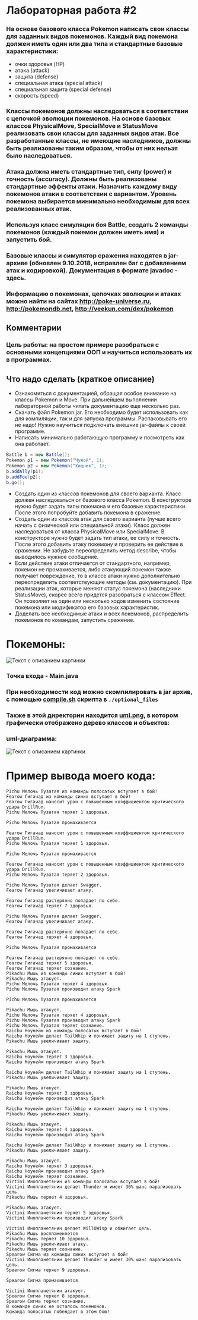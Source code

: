 # Лабораторная работа #2
### На основе базового класса Pokemon написать свои классы для заданных видов покемонов. Каждый вид покемона должен иметь один или два типа и стандартные базовые характеристики:

- очки здоровья (HP)
- атака (attack)
- защита (defense)
- специальная атака (special attack)
- специальная защита (special defense)
- скорость (speed)
### Классы покемонов должны наследоваться в соответствии с цепочкой эволюции покемонов. На основе базовых классов PhysicalMove, SpecialMove и StatusMove реализовать свои классы для заданных видов атак. Все разработанные классы, не имеющие наследников, должны быть реализованы таким образом, чтобы от них нельзя было наследоваться.

### Атака должна иметь стандартные тип, силу (power) и точность (accuracy). Должны быть реализованы стандартные эффекты атаки. Назначить каждому виду покемонов атаки в соответствии с вариантом. Уровень покемона выбирается минимально необходимым для всех реализованных атак.

### Используя класс симуляции боя Battle, создать 2 команды покемонов (каждый покемон должен иметь имя) и запустить бой.

### Базовые классы и симулятор сражения находятся в jar-архиве (обновлен 9.10.2018, исправлен баг с добавлением атак и кодировкой). Документация в формате javadoc - здесь.

### Информацию о покемонах, цепочках эволюции и атаках можно найти на сайтах http://poke-universe.ru, http://pokemondb.net, http://veekun.com/dex/pokemon

## Комментарии
### Цель работы: на простом примере разобраться с основными концепциями ООП и научиться использовать их в программах.

## Что надо сделать (краткое описание)

- Ознакомиться с документацией, обращая особое внимание на классы Pokemon и Move. При дальнейшем выполнении лабораторной работы читать документацию еще несколько раз.
- Скачать файл Pokemon.jar. Его необходимо будет использовать как для компиляции, так и для запуска программы. Распаковывать его не надо! Нужно научиться подключать внешние jar-файлы к своей программе.
- Написать минимально работающую программу и посмотреть как она работает.
```java
Battle b = new Battle();
Pokemon p1 = new Pokemon("Чужой", 1);
Pokemon p2 = new Pokemon("Хищник", 1);
b.addAlly(p1);
b.addFoe(p2);
b.go();
```
- Создать один из классов покемонов для своего варианта. Класс должен наследоваться от базового класса Pokemon. В конструкторе нужно будет задать типы покемона и его базовые характеристики. После этого попробуйте добавить покемона в сражение.
- Создать один из классов атак для своего варианта (лучше всего начать с физической или специальной атаки). Класс должен наследоваться от класса PhysicalMove или SpecialMove. В конструкторе нужно будет задать тип атаки, ее силу и точность. После этого добавить атаку покемону и проверить ее действие в сражении. Не забудьте переопределить метод describe, чтобы выводилось нужное сообщение.
- Если действие атаки отличается от стандартного, например, покемон не промахивается, либо атакующий покемон также получает повреждение, то в классе атаки нужно дополнительно переопределить соответствующие методы (см. документацию). При реализации атак, которые меняют статус покемона (наследники StatusMove), скорее всего придется разобраться с классом Effect. Он позволяет на один или несколько ходов изменить состояние покемона или модификатор его базовых характеристик.
- Доделать все необходимые атаки и всех покемонов, распределить покемонов по командам, запустить сражение.
# Покемоны:

<image src="./optional_files/photos/pokemons.png" alt="Текст с описанием картинки">

### Точка входа - Main.java
### При необходимости код можно скомпилировать в jar архив, с помощью [compile.sh](./compile.sh) скрипта в ```./optional_files```
### Также в этой директории находится [uml.png](./optional_files/uml.png), в котором графически отображено дерево классов и объектов:
### uml-диаграмма:
<image src="./optional_files/uml.png" alt="Текст с описанием картинки">

# Пример вывода моего кода:
```
Pichu Мелочь Пузатая из команды полосатых вступает в бой!
Fearow Гигачад из команды синих вступает в бой!
Fearow Гигачад наносит урон с повышенным коэффициентом критического удара DrillRun. 
Pichu Мелочь Пузатая теряет 1 здоровья.

Pichu Мелочь Пузатая промахивается

Fearow Гигачад наносит урон с повышенным коэффициентом критического удара DrillRun. 
Pichu Мелочь Пузатая теряет 1 здоровья.

Pichu Мелочь Пузатая промахивается

Fearow Гигачад наносит урон с повышенным коэффициентом критического удара DrillRun. 
Pichu Мелочь Пузатая теряет 2 здоровья.

Pichu Мелочь Пузатая делает Swagger. 
Fearow Гигачад увеличивает атаку.

Fearow Гигачад растерянно попадает по себе. 
Fearow Гигачад теряет 7 здоровья.

Pichu Мелочь Пузатая делает Swagger. 
Fearow Гигачад увеличивает атаку.

Fearow Гигачад растерянно попадает по себе. 
Fearow Гигачад теряет 4 здоровья.

Pichu Мелочь Пузатая промахивается

Fearow Гигачад растерянно попадает по себе. 
Fearow Гигачад теряет 5 здоровья.
Fearow Гигачад теряет сознание.
Pikachu Мышь из команды синих вступает в бой!
Pikachu Мышь атакует. 
Pichu Мелочь Пузатая теряет 4 здоровья.
Pichu Мелочь Пузатая производит атаку Spark

Pichu Мелочь Пузатая промахивается

Pikachu Мышь атакует. 
Pichu Мелочь Пузатая теряет 4 здоровья.
Pichu Мелочь Пузатая производит атаку Spark
Pichu Мелочь Пузатая теряет сознание.
Raichu Ноунейм из команды полосатых вступает в бой!
Raichu Ноунейм делает TailWhip и понижает защиту на 1 ступень. 
Pikachu Мышь увеличивает защиту.

Pikachu Мышь атакует. 
Raichu Ноунейм теряет 3 здоровья.
Raichu Ноунейм производит атаку Spark

Raichu Ноунейм делает TailWhip и понижает защиту на 1 ступень. 
Pikachu Мышь увеличивает защиту.

Pikachu Мышь атакует. 
Raichu Ноунейм теряет 3 здоровья.
Raichu Ноунейм производит атаку Spark

Raichu Ноунейм делает TailWhip и понижает защиту на 1 ступень. 
Pikachu Мышь увеличивает защиту.

Pikachu Мышь атакует. 
Raichu Ноунейм теряет 4 здоровья.
Raichu Ноунейм производит атаку Spark

Raichu Ноунейм делает TailWhip и понижает защиту на 1 ступень. 
Pikachu Мышь увеличивает защиту.

Pikachu Мышь атакует. 
Raichu Ноунейм теряет 3 здоровья.
Raichu Ноунейм производит атаку Spark
Raichu Ноунейм теряет сознание.
Victini Инопланетянин из команды полосатых вступает в бой!
Victini Инопланетянин делает Thunder и имеет 30% шанс парализовать цель. 
Pikachu Мышь теряет 4 здоровья.

Pikachu Мышь атакует. 
Victini Инопланетянин теряет 5 здоровья.
Victini Инопланетянин производит атаку Spark

Victini Инопланетянин делает WillOWisp и обжигает цель. 
Pikachu Мышь воспламеняется
Pikachu Мышь теряет 10 здоровья.
Pikachu Мышь увеличивает атаку.
Pikachu Мышь теряет сознание.
Spearow Сигма из команды синих вступает в бой!
Victini Инопланетянин делает Thunder и имеет 30% шанс парализовать цель. 
Spearow Сигма теряет 9 здоровья.

Spearow Сигма промахивается

Victini Инопланетянин атакует. 
Spearow Сигма теряет 8 здоровья.
Spearow Сигма теряет сознание.
В команде синих не осталось покемонов.
Команда полосатых побеждает в этом бою!
```